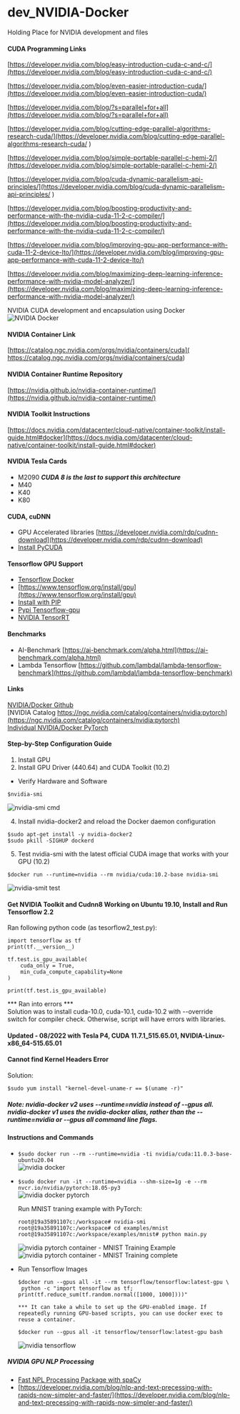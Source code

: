 # dev_NVIDIA-Docker
Holding Place for NVIDIA development and files

#### CUDA Programming Links
[https://developer.nvidia.com/blog/easy-introduction-cuda-c-and-c/](https://developer.nvidia.com/blog/easy-introduction-cuda-c-and-c/) <br/>

[https://developer.nvidia.com/blog/even-easier-introduction-cuda/](https://developer.nvidia.com/blog/even-easier-introduction-cuda/) <br/>

[https://developer.nvidia.com/blog/?s=parallel+for+all](https://developer.nvidia.com/blog/?s=parallel+for+all) <br/>

[https://developer.nvidia.com/blog/cutting-edge-parallel-algorithms-research-cuda/](https://developer.nvidia.com/blog/cutting-edge-parallel-algorithms-research-cuda/
) <br/>

[https://developer.nvidia.com/blog/simple-portable-parallel-c-hemi-2/](https://developer.nvidia.com/blog/simple-portable-parallel-c-hemi-2/) <br/>

[https://developer.nvidia.com/blog/cuda-dynamic-parallelism-api-principles/](https://developer.nvidia.com/blog/cuda-dynamic-parallelism-api-principles/
) <br/>

[https://developer.nvidia.com/blog/boosting-productivity-and-performance-with-the-nvidia-cuda-11-2-c-compiler/](https://developer.nvidia.com/blog/boosting-productivity-and-performance-with-the-nvidia-cuda-11-2-c-compiler/) <br/>

[https://developer.nvidia.com/blog/improving-gpu-app-performance-with-cuda-11-2-device-lto/](https://developer.nvidia.com/blog/improving-gpu-app-performance-with-cuda-11-2-device-lto/) <br/>

[https://developer.nvidia.com/blog/maximizing-deep-learning-inference-performance-with-nvidia-model-analyzer/](https://developer.nvidia.com/blog/maximizing-deep-learning-inference-performance-with-nvidia-model-analyzer/) <br/>

NVIDIA CUDA development and encapsulation using Docker<br/>
![NVIDIA Docker](https://github.com/lel99999/dev_NVIDIA-Docker/blob/master/nvidia-docker.png)

#### NVIDIA Container Link
[https://catalog.ngc.nvidia.com/orgs/nvidia/containers/cuda](
https://catalog.ngc.nvidia.com/orgs/nvidia/containers/cuda) <br/>

#### NVIDIA Container Runtime Repository
[https://nvidia.github.io/nvidia-container-runtime/](https://nvidia.github.io/nvidia-container-runtime/) <br/>

#### NVIDIA Toolkit Instructions
[https://docs.nvidia.com/datacenter/cloud-native/container-toolkit/install-guide.html#docker](https://docs.nvidia.com/datacenter/cloud-native/container-toolkit/install-guide.html#docker) <br/>

#### NVIDIA Tesla Cards
- M2090 ***CUDA 8 is the last to support this architecture***
- M40
- K40
- K80

#### CUDA, cuDNN
- GPU Accelerated libraries [https://developer.nvidia.com/rdp/cudnn-download](https://developer.nvidia.com/rdp/cudnn-download) <br/>
- [Install PyCUDA](https://docs.nvidia.com/deeplearning/tensorrt/install-guide/index.html#installing-pycuda)

#### Tensorflow GPU Support
- [Tensorflow Docker](https://www.tensorflow.org/install/docker)
- [https://www.tensorflow.org/install/gpu](https://www.tensorflow.org/install/gpu)
- [Install with PIP](https://www.tensorflow.org/install/pip)
- [Pypi Tensorflow-gpu](https://pypi.org/project/tensorflow-gpu/)
- [NVIDIA TensorRT](https://docs.nvidia.com/deeplearning/tensorrt/install-guide/index.html)

#### Benchmarks
- AI-Benchmark [https://ai-benchmark.com/alpha.html](https://ai-benchmark.com/alpha.html) <br/>
- Lambda Tensorflow [https://github.com/lambdal/lambda-tensorflow-benchmark](https://github.com/lambdal/lambda-tensorflow-benchmark)

#### Links
[NVIDIA/Docker Github](https://github.com/NVIDIA/nvidia-docker) <br/>
[NVIDIA Catalog https://ngc.nvidia.com/catalog/containers/nvidia:pytorch](https://ngc.nvidia.com/catalog/containers/nvidia:pytorch) <br/>
[Individual NVIDIA/Docker PyTorch](https://github.com/anibali/docker-pytorch) <br/>


#### Step-by-Step Configuration Guide
1) Install GPU
2) Install GPU Driver (440.64) and CUDA Toolkit (10.2)
- Verify Hardware and Software
```
$nvidia-smi
```
![nvidia-smi cmd](https://github.com/lel99999/dev_NVIDIA-Docker/blob/master/nvidia-smi-02.png) <br/>

4) Install nvidia-docker2 and reload the Docker daemon configuration
```
$sudo apt-get install -y nvidia-docker2
$sudo pkill -SIGHUP dockerd
```
5) Test nvidia-smi with the latest official CUDA image that works with your GPU (10.2)
```
$docker run --runtime=nvidia --rm nvidia/cuda:10.2-base nvidia-smi
```
![nvidia-smit test](https://github.com/lel99999/dev_NVIDIA-Docker/blob/master/nvidia-smi_testimage-01.png) <br/>

#### Get NVIDIA Toolkit and Cudnn8 Working on Ubuntu 19.10, Install and Run Tensorflow 2.2
Ran following python code (as tesorflow2_test.py):
```
import tensorflow as tf
print(tf.__version__)

tf.test.is_gpu_available(
    cuda_only = True,
    min_cuda_compute_capability=None
)

print(tf.test.is_gpu_available)

```

*** Ran into errors *** <br/>
Solution was to install cuda-10.0, cuda-10.1, cuda-10.2 with --override switch for compiler check.
Otherwise, script will have errors with libraries.

#### Updated - 08/2022 with Tesla P4, CUDA 11.7.1_515.65.01, NVIDIA-Linux-x86_64-515.65.01

#### Cannot find Kernel Headers Error
Solution: <br/>
```
$sudo yum install "kernel-devel-uname-r == $(uname -r)"
```
##### Note: nvidia-docker v2 uses --runtime=nvidia instead of --gpus all. nvidia-docker v1 uses the nvidia-docker alias, rather than the --runtime=nvidia or --gpus all command line flags.

#### Instructions and Commands
- `$sudo docker run --rm --runtime=nvidia -ti nvidia/cuda:11.0.3-base-ubuntu20.04` <br/>
  ![nvidia docker](https://github.com/lel99999/dev_NVIDIA-Docker/blob/master/nvidia-docker-01.png) <br/>

- `$sudo docker run -it --runtime=nvidia --shm-size=1g -e --rm nvcr.io/nvidia/pytorch:18.05-py3` <br/>
  ![nvidia docker pytorch](https://github.com/lel99999/dev_NVIDIA-Docker/blob/master/nvidia-docker-pytorch-01.png) <br/>
  
  Run MNIST traning example with PyTorch:  <br/>
  ```
  root@19a35891107c:/workspace# nvidia-smi
  root@19a35891107c:/workspace# cd examples/mnist
  root@19a35891107c:/workspace/examples/mnist# python main.py
  ```
  ![nvidia pytorch container - MNIST Training Example](https://github.com/lel99999/dev_NVIDIA-Docker/blob/master/nvidia-docker-pytorch-02.png) <br/>
  ![nvidia pytorch container - MNIST Training complete](https://github.com/lel99999/dev_NVIDIA-Docker/blob/master/nvidia-docker-pytorch-03.png) <br/>
  
- Run Tensorflow Images
  ```
  $docker run --gpus all -it --rm tensorflow/tensorflow:latest-gpu \
   python -c "import tensorflow as tf; print(tf.reduce_sum(tf.random.normal([1000, 1000])))"
  
  *** It can take a while to set up the GPU-enabled image. If repeatedly running GPU-based scripts, you can use docker exec to reuse a container.
  
  $docker run --gpus all -it tensorflow/tensorflow:latest-gpu bash
  
  ```
  ![nvidia tensorflow](https://github.com/lel99999/dev_NVIDIA-Docker/blob/master/nvidia-docker-tensorflow-01.png) <br/>
  
##### NVIDIA GPU NLP Processing
- [Fast NPL Processing Package with spaCy](https://spacy.io/) <br/>
- [https://developer.nvidia.com/blog/nlp-and-text-precessing-with-rapids-now-simpler-and-faster/](https://developer.nvidia.com/blog/nlp-and-text-precessing-with-rapids-now-simpler-and-faster/) <br/>
